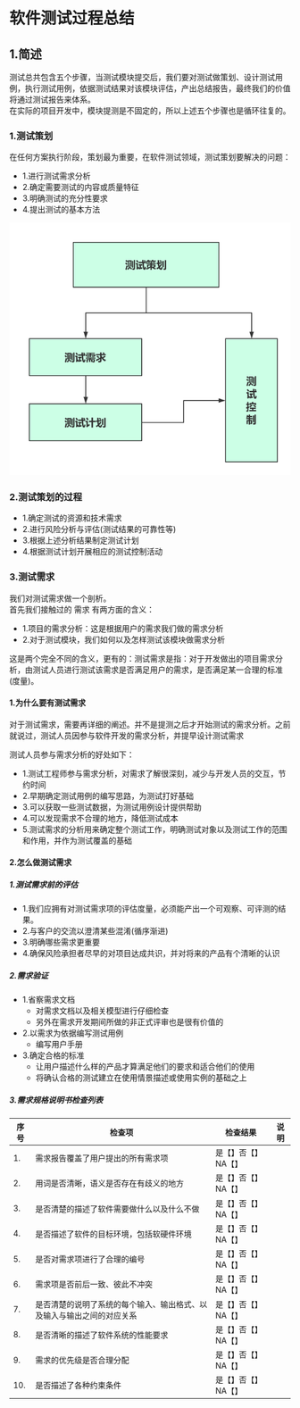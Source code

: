 # 软件测试过程总结

## 1.简述
测试总共包含五个步骤，当测试模块提交后，我们要对测试做策划、设计测试用例，执行测试用例，依据测试结果对该模块评估，产出总结报告，最终我们的价值将通过测试报告来体系。<br>
在实际的项目开发中，模块提测是不固定的，所以上述五个步骤也是循环往复的。<br>

### 1.测试策划
在任何方案执行阶段，策划最为重要，在软件测试领域，测试策划要解决的问题：<br>
- 1.进行测试需求分析
- 2.确定需要测试的内容或质量特征
- 3.明确测试的充分性要求
- 4.提出测试的基本方法

![fail](img/5.1.PNG)<br>

### 2.测试策划的过程
- 1.确定测试的资源和技术需求
- 2.进行风险分析与评估(测试结果的可靠性等)
- 3.根据上述分析结果制定测试计划
- 4.根据测试计划开展相应的测试控制活动

### 3.测试需求
我们对测试需求做一个剖析。<br>
首先我们接触过的 需求 有两方面的含义：<br>
- 1.项目的需求分析：这是根据用户的需求我们做的需求分析
- 2.对于测试模块，我们如何以及怎样测试该模块做需求分析

这是两个完全不同的含义，更有的：测试需求是指：对于开发做出的项目需求分析，由测试人员进行测试该需求是否满足用户的需求，是否满足某一合理的标准(度量)。<br>

#### 1.为什么要有测试需求

对于测试需求，需要再详细的阐述。并不是提测之后才开始测试的需求分析。之前就说过，测试人员因参与软件开发的需求分析，并提早设计测试需求<br>

测试人员参与需求分析的好处如下：<br>
- 1.测试工程师参与需求分析，对需求了解很深刻，减少与开发人员的交互，节约时间
- 2.早期确定测试用例的编写思路，为测试打好基础
- 3.可以获取一些测试数据，为测试用例设计提供帮助
- 4.可以发现需求不合理的地方，降低测试成本
- 5.测试需求的分析用来确定整个测试工作，明确测试对象以及测试工作的范围和作用，并作为测试覆盖的基础


#### 2.怎么做测试需求
##### 1.测试需求前的评估

- 1.我们应拥有对测试需求项的评估度量，必须能产出一个可观察、可评测的结果。
- 2.与客户的交流以澄清某些混淆(循序渐进)
- 3.明确哪些需求更重要
- 4.确保风险承担者尽早的对项目达成共识，并对将来的产品有个清晰的认识

##### 2.需求验证

- 1.省察需求文档
  - 对需求文档以及相关模型进行仔细检查
  - 另外在需求开发期间所做的非正式评审也是很有价值的
- 2.以需求为依据编写测试用例
  - 编写用户手册
- 3.确定合格的标准
  - 让用户描述什么样的产品才算满足他们的要求和适合他们的使用
  - 将确认合格的测试建立在使用情景描述或使用实例的基础之上

##### 3.需求规格说明书检查列表

| 序号 | 检查项 | 检查结果 | 说明 |
|------|-------|----------|-----|
| 1.  | 需求报告覆盖了用户提出的所有需求项  | 是【】否【】NA【】  |   |
| 2.  | 用词是否清晰，语义是否存在有歧义的地方  | 是【】否【】NA【】  |   |
| 3.  | 是否清楚的描述了软件需要做什么以及什么不做  | 是【】否【】NA【】  |   |
| 4.  | 是否描述了软件的目标环境，包括软硬件环境  | 是【】否【】NA【】  |   |
| 5.  | 是否对需求项进行了合理的编号  | 是【】否【】NA【】  |   |
| 6.  | 需求项是否前后一致、彼此不冲突  | 是【】否【】NA【】  |   |
| 7.  | 是否清楚的说明了系统的每个输入、输出格式、以及输入与输出之间的对应关系  | 是【】否【】NA【】  |   |
| 8.  | 是否清晰的描述了软件系统的性能要求  | 是【】否【】NA【】  |   |
| 9.  | 需求的优先级是否合理分配  | 是【】否【】NA【】  |   |
| 10.  | 是否描述了各种约束条件  | 是【】否【】NA【】  |   |
























#
